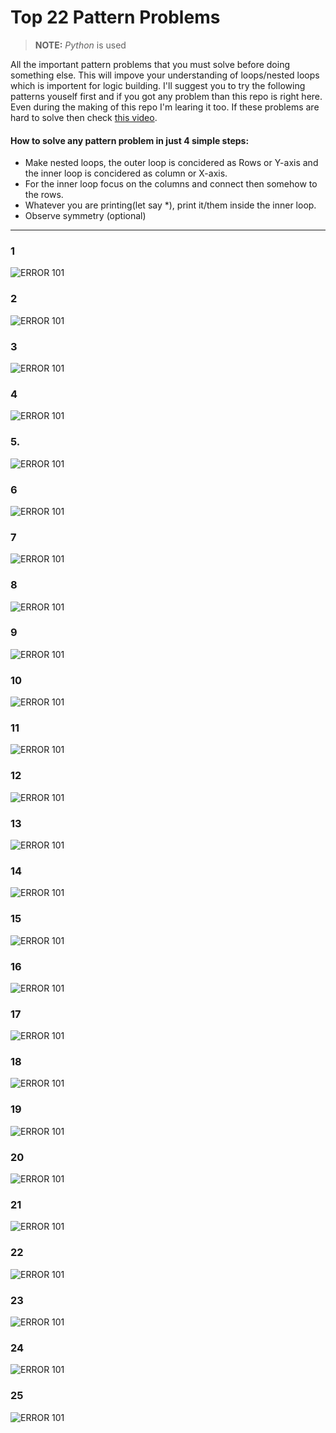 # Top 22 Pattern Problems
> **NOTE:** *Python* is used

All the important pattern problems that you must solve before doing something else. This will impove your understanding of loops/nested loops which is importent for logic building. I'll suggest you to try the following patterns youself first and if you got any problem than this repo is right here. Even during the making of this repo I'm learing it too. If these problems are hard to solve then check [this video](https://youtu.be/tNm_NNSB3_w?si=Md1SfkqQDl7FAMyN).
#### How to solve any pattern problem in just 4 simple steps:
- Make nested loops, the outer loop is concidered as Rows or Y-axis and the inner loop is concidered as column or X-axis.
- For the inner loop focus on the columns and connect then somehow to the rows.
- Whatever you are printing(let say *), print it/them inside the inner loop.
- Observe symmetry (optional)
---
### 1
![ERROR 101](https://static.takeuforward.org/wp/uploads/2022/08/P1.png)
### 2
![ERROR 101](https://static.takeuforward.org/wp/uploads/2022/08/P2.png)
### 3
![ERROR 101](https://static.takeuforward.org/wp/uploads/2022/08/P3.png)
### 4
![ERROR 101](https://static.takeuforward.org/wp/uploads/2022/08/P4.png)
### 5.
![ERROR 101](https://static.takeuforward.org/wp/uploads/2022/08/P5.png)
### 6
![ERROR 101](https://static.takeuforward.org/wp/uploads/2022/08/P6.png)
### 7
![ERROR 101](https://blogger.googleusercontent.com/img/a/AVvXsEhEyVcxPse7DOez0HBtsFR2S0Ckcg46JMC-c4q9xf_0xWFODRZ5sO0CMG923qg7BJXFV8YuhLfq0vTEBDMtF1EzF8jhrag14KMkWmIYcOnrLyPnMLANRdtQNnpFoa5oR6UUjkqBzGYpVP9-ifrFfcHSid9BcyVWSLPGFc2UV4vCM47UiVKx3Y14yF8SPqc)
### 8
![ERROR 101](https://static.takeuforward.org/wp/uploads/2022/08/P7.png)
### 9
![ERROR 101](https://static.takeuforward.org/wp/uploads/2022/08/P8.png)
### 10
![ERROR 101](https://blogger.googleusercontent.com/img/a/AVvXsEgrvAaSRMFmDQMFnpF3hAAO0YlDoIsFm_lm9sLRG_9B6bxIsSVOEagJnGceGwhTRCNLsCj_zIybzGlE8r-OxCGa7bSMuIDMqUBBqPuRPiX-CloUMZWFmjmfU4jLELUJcjLRRUD5W2jiuXC4BtFioy5ixvrmMJ7Zgbw-hmgUKBNPAbqEYNwv-CSXJbH2JDs)
### 11
![ERROR 101](https://static.takeuforward.org/wp/uploads/2022/08/P9.png)
### 12
![ERROR 101](https://blogger.googleusercontent.com/img/a/AVvXsEgWZrFgjRaw0Wl26G9CvXnr8f80HdedWBFzKYFOHV95P2Qk5mMbCpxSdAqvhfjixxSYpvtjIQ-qwnTh1bqUy8OBGDgt9MkGr4o5sYRfiVO9HaF_6_I0FoYxyBoTxZUzzMZ4iSej7gZ5sobV8dfAD3e21izWcCXDDomjiPBnXHoeW8nYItRvIKCO4vxIWik)
### 13
![ERROR 101](https://static.takeuforward.org/wp/uploads/2022/08/P10.png)
### 14
![ERROR 101](https://static.takeuforward.org/wp/uploads/2022/08/P11.png)
### 15
![ERROR 101](https://static.takeuforward.org/wp/uploads/2022/08/P12.png)
### 16
![ERROR 101](https://static.takeuforward.org/wp/uploads/2022/08/P13.png)
### 17
![ERROR 101](https://static.takeuforward.org/wp/uploads/2022/08/P14.png)
### 18
![ERROR 101](https://static.takeuforward.org/wp/uploads/2022/08/P15.png)
### 19
![ERROR 101](https://static.takeuforward.org/wp/uploads/2022/08/P16.png)
### 20
![ERROR 101](https://static.takeuforward.org/wp/uploads/2022/08/P17.png)
### 21
![ERROR 101](https://static.takeuforward.org/wp/uploads/2022/08/P18.png)
### 22
![ERROR 101](https://static.takeuforward.org/wp/uploads/2022/08/P19.png)
### 23
![ERROR 101](https://static.takeuforward.org/wp/uploads/2022/08/P20.png)
### 24
![ERROR 101](https://static.takeuforward.org/wp/uploads/2023/01/Screenshot-2023-01-02-at-1.54.55-PM-1.jpg)
### 25
![ERROR 101](https://static.takeuforward.org/wp/uploads/2022/08/P22.png)
